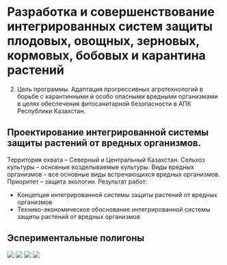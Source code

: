 # Разработка и совершенствование интегрированных систем защиты плодовых, овощных, зерновых, кормовых, бобовых и карантина растений

2.	Цель программы.
Адаптация прогрессивных агротехнологий в борьбе с карантинными и особо опасными вредными организмами в целях обеспечения фитосанитарной безопасности в АПК Республики Казахстан. 




## Проектирование интегрированной системы защиты растений от вредных организмов. 

Территория охвата – Северный и Центральный Казахстан.
Сельхоз культуры – основные возделываемые культуры.
Виды вредных организмов – все основные виды встречающихся вредных организмов.
Приоритет – защита экологии.
Результат работ:
- Концепция интегрированной системы защиты растений от вредных организмов
- Технико-экономическое обоснование интегрированной системы защиты растений от вредных организмов


## Эспериментальные полигоны

![](https://github.com/drmz2022/katu2022/blob/main/satelliteimgs/BarayevS2B_tile_20220524_42UXC_0_B04_B03_B02_M__70.92979431152345_51.49549222130398_71.png)
![](https://github.com/drmz2022/katu2022/blob/main/satelliteimgs/NEUDORW2022S2A_tile_20220526_43UCR_0_B04_B03_B02_M__72.57705688476564_50.260814861344784_72.png)
![](https://github.com/drmz2022/katu2022/blob/main/satelliteimgs/SHORTANDYS2A_tile_20220529_42UXC_0_B04_B03_B02_S__70.94078063964845_51.49677467073_71.png)
![](https://github.com/drmz2022/katu2022/blob/main/satelliteimgs/SHOS2022S2B_tile_20220619_42UWF_0_B04_B03_B02_M__69.49667930603029_54.14247873654213_69.png)


